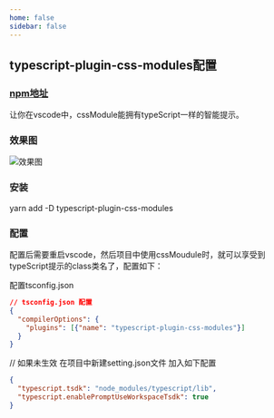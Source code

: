 ```yaml
---
home: false
sidebar: false
---
```

## typescript-plugin-css-modules配置

### [npm地址](https://www.npmjs.com/package/typescript-plugin-css-modules)
让你在vscode中，cssModule能拥有typeScript一样的智能提示。

### 效果图

![效果图](https://img-blog.csdnimg.cn/b69dd09a2f2542a99474413e0c38aa29.gif#pic_center)

### 安装
yarn add -D typescript-plugin-css-modules

### 配置
配置后需要重启vscode，然后项目中使用cssMoudule时，就可以享受到typeScript提示的class类名了，配置如下：

配置tsconfig.json

``` JSON
// tsconfig.json 配置
{
  "compilerOptions": {
    "plugins": [{"name": "typescript-plugin-css-modules"}]
  }
}

```

// 如果未生效 在项目中新建setting.json文件 加入如下配置
``` JSON .vscode settings.json
{
  "typescript.tsdk": "node_modules/typescript/lib",
  "typescript.enablePromptUseWorkspaceTsdk": true
}

```

